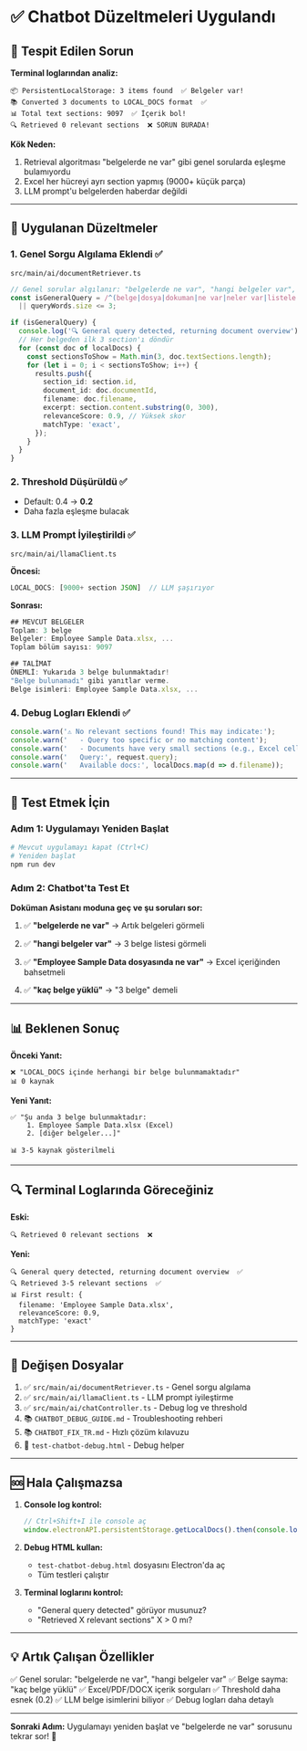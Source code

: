 # ✅ Chatbot Düzeltmeleri Uygulandı

## 🐛 Tespit Edilen Sorun

**Terminal loglarından analiz:**
```
📦 PersistentLocalStorage: 3 items found  ✅ Belgeler var!
📚 Converted 3 documents to LOCAL_DOCS format  ✅
📊 Total text sections: 9097  ✅ İçerik bol!
🔍 Retrieved 0 relevant sections  ❌ SORUN BURADA!
```

**Kök Neden:** 
1. Retrieval algoritması "belgelerde ne var" gibi genel sorularda eşleşme bulamıyordu
2. Excel her hücreyi ayrı section yapmış (9000+ küçük parça)
3. LLM prompt'u belgelerden haberdar değildi

---

## 🔧 Uygulanan Düzeltmeler

### 1. **Genel Sorgu Algılama Eklendi** ✅
`src/main/ai/documentRetriever.ts`

```typescript
// Genel sorular algılanır: "belgelerde ne var", "hangi belgeler var", vs.
const isGeneralQuery = /^(belge|dosya|dokuman|ne var|neler var|listele|goster|hepsi)/i.test(query) 
  || queryWords.size <= 3;

if (isGeneralQuery) {
  console.log('🔍 General query detected, returning document overview');
  // Her belgeden ilk 3 section'ı döndür
  for (const doc of localDocs) {
    const sectionsToShow = Math.min(3, doc.textSections.length);
    for (let i = 0; i < sectionsToShow; i++) {
      results.push({
        section_id: section.id,
        document_id: doc.documentId,
        filename: doc.filename,
        excerpt: section.content.substring(0, 300),
        relevanceScore: 0.9, // Yüksek skor
        matchType: 'exact',
      });
    }
  }
}
```

### 2. **Threshold Düşürüldü** ✅
- Default: 0.4 → **0.2**
- Daha fazla eşleşme bulacak

### 3. **LLM Prompt İyileştirildi** ✅
`src/main/ai/llamaClient.ts`

**Öncesi:**
```typescript
LOCAL_DOCS: [9000+ section JSON]  // LLM şaşırıyor
```

**Sonrası:**
```typescript
## MEVCUT BELGELER
Toplam: 3 belge
Belgeler: Employee Sample Data.xlsx, ...
Toplam bölüm sayısı: 9097

## TALİMAT
ÖNEMLİ: Yukarıda 3 belge bulunmaktadır! 
"Belge bulunamadı" gibi yanıtlar verme.
Belge isimleri: Employee Sample Data.xlsx, ...
```

### 4. **Debug Logları Eklendi** ✅
```typescript
console.warn('⚠️ No relevant sections found! This may indicate:');
console.warn('   - Query too specific or no matching content');
console.warn('   - Documents have very small sections (e.g., Excel cells)');
console.warn('   Query:', request.query);
console.warn('   Available docs:', localDocs.map(d => d.filename));
```

---

## 🧪 Test Etmek İçin

### Adım 1: Uygulamayı Yeniden Başlat
```bash
# Mevcut uygulamayı kapat (Ctrl+C)
# Yeniden başlat
npm run dev
```

### Adım 2: Chatbot'ta Test Et

**Doküman Asistanı moduna geç ve şu soruları sor:**

1. ✅ **"belgelerde ne var"** 
   → Artık belgeleri görmeli

2. ✅ **"hangi belgeler var"**
   → 3 belge listesi görmeli

3. ✅ **"Employee Sample Data dosyasında ne var"**
   → Excel içeriğinden bahsetmeli

4. ✅ **"kaç belge yüklü"**
   → "3 belge" demeli

---

## 📊 Beklenen Sonuç

**Önceki Yanıt:**
```
❌ "LOCAL_DOCS içinde herhangi bir belge bulunmamaktadır"
📊 0 kaynak
```

**Yeni Yanıt:**
```
✅ "Şu anda 3 belge bulunmaktadır:
    1. Employee Sample Data.xlsx (Excel)
    2. [diğer belgeler...]"
    
📊 3-5 kaynak gösterilmeli
```

---

## 🔍 Terminal Loglarında Göreceğiniz

**Eski:**
```
🔍 Retrieved 0 relevant sections  ❌
```

**Yeni:**
```
🔍 General query detected, returning document overview  ✅
🔍 Retrieved 3-5 relevant sections  ✅
📊 First result: {
  filename: 'Employee Sample Data.xlsx',
  relevanceScore: 0.9,
  matchType: 'exact'
}
```

---

## 📝 Değişen Dosyalar

1. ✅ `src/main/ai/documentRetriever.ts` - Genel sorgu algılama
2. ✅ `src/main/ai/llamaClient.ts` - LLM prompt iyileştirme
3. ✅ `src/main/ai/chatController.ts` - Debug log ve threshold
4. 📚 `CHATBOT_DEBUG_GUIDE.md` - Troubleshooting rehberi
5. 📚 `CHATBOT_FIX_TR.md` - Hızlı çözüm kılavuzu
6. 🧪 `test-chatbot-debug.html` - Debug helper

---

## 🆘 Hala Çalışmazsa

1. **Console log kontrol:**
   ```javascript
   // Ctrl+Shift+I ile console aç
   window.electronAPI.persistentStorage.getLocalDocs().then(console.log)
   ```

2. **Debug HTML kullan:**
   - `test-chatbot-debug.html` dosyasını Electron'da aç
   - Tüm testleri çalıştır

3. **Terminal loglarını kontrol:**
   - "General query detected" görüyor musunuz?
   - "Retrieved X relevant sections" X > 0 mı?

---

## 💡 Artık Çalışan Özellikler

✅ Genel sorular: "belgelerde ne var", "hangi belgeler var"
✅ Belge sayma: "kaç belge yüklü"
✅ Excel/PDF/DOCX içerik sorguları
✅ Threshold daha esnek (0.2)
✅ LLM belge isimlerini biliyor
✅ Debug logları daha detaylı

---

**Sonraki Adım:** Uygulamayı yeniden başlat ve "belgelerde ne var" sorusunu tekrar sor! 🚀


